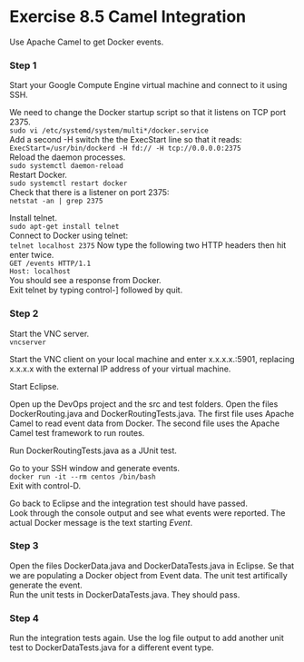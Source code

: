 # Exercise 8.5 Camel Integration

Use Apache Camel to get Docker events.

### Step 1

Start your Google Compute Engine virtual machine and connect to it using SSH.

We need to change the Docker startup script so that it listens on TCP port
2375.  
`sudo vi /etc/systemd/system/multi*/docker.service`  
Add a second -H switch the the ExecStart line so that it reads:  
`ExecStart=/usr/bin/dockerd -H fd:// -H tcp://0.0.0.0:2375`  
Reload the daemon processes.  
`sudo systemctl daemon-reload`  
Restart Docker.  
`sudo systemctl restart docker`  
Check that there is a listener on port 2375:  
`netstat -an | grep 2375`  

Install telnet.  
`sudo apt-get install telnet`  
Connect to Docker using telnet:  
`telnet localhost 2375` 
Now type the following two HTTP headers then hit enter twice.  
`GET /events HTTP/1.1`  
`Host: localhost`  
You should see a response from Docker.  
Exit telnet by typing control-] followed by quit.  

### Step 2

Start the VNC server.  
`vncserver`  

Start the VNC client on your local machine and enter x.x.x.x.:5901, replacing
x.x.x.x with the external IP address of your virtual machine.

Start Eclipse.

Open up the DevOps project and the src and test folders. Open the files
DockerRouting.java and DockerRoutingTests.java. The first file uses
Apache Camel to read event data from Docker. The second file uses the Apache
Camel test framework to run routes.

Run DockerRoutingTests.java as a JUnit test.

Go to your SSH window and generate events.  
`docker run -it --rm centos /bin/bash`  
Exit with control-D.  

Go back to Eclipse and the integration test should have passed.  
Look through the console output and see what events were reported.
The actual Docker message is the text starting _Event_.

### Step 3

Open the files DockerData.java and DockerDataTests.java in Eclipse. Se
that we are populating a Docker object from Event data. The unit test
artifically generate the event.  
Run the unit tests in DockerDataTests.java. They should pass.

### Step 4

Run the integration tests again. Use the log file output to add
another unit test to DockerDataTests.java for a different event type.

